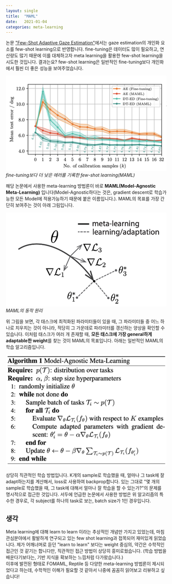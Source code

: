 ```yaml
---
layout: single
title:  "MAML"
date:   2021-01-04
categories: meta-learning
---
```

논문 ["Few-Shot Adaptive Gaze Estimation"](https://arxiv.org/pdf/1905.01941.pdf)에서는 gaze estimation의 개인화 요소를 few-shot learning으로 반영합니다. fine-tuning은 데이터도 많이 필요하고, 연산량도 많기 때문에 이를 대체하고자 meta learning을 활용한 few-shot learning을 시도한 것입니다. 결과는요? few-shot learning은 일반적인 fine-tuning보다 개인화에서 훨씬 더 좋은 성능을 보여주었습니다.

![compare](/assets/images/210105/compare.png)
*fine-tuning보다 더 낮은 에러를 기록한 few-shot learning(MAML)*

해당 논문에서 사용한 meta-learning 방법론이 바로 **MAML(Model-Agnostic Meta-Learning)** 입니다(Model-Agnostic하다는 것은, gradient descent로 학습가능한 모든 Model에 적용가능하기 때문에 붙은 이름입니다.). MAML의 목표를 가장 간단히 보여주는 것이 아래 그림입니다.

![MAML](/assets/images/210105/MAML.png)
*MAML의 동작 원리*

위 그림을 보면, 각 태스크에 최적화된 파라미터들이 있을 때, 그 파라미터들 중 어느 하나로 치우치는 것이 아니라, 적당히 그 가운데로 파라미터를 갱신하는 양상을 확인할 수 있습니다. 이처럼 태스크가 여러 개 존재할 때, **모든 태스크에 가장 general하게 adaptable한 weight**를 찾는 것이 MAML의 목표입니다. 아래는 일반적인 MAML의 학습 알고리즘입니다.

![algorithm](/assets/images/210105/algorithm.png)

상당히 직관적인 학습 방법입니다. K개의 sample로 학습했을 때, 얼마나 그 task에 잘 adapt하는지를 계산해서, loss로 사용하여 backprop합니다. 있는 그대로 "몇 개의 sample로 학습했을 때, 그 task에 대해서 얼마나 잘 학습을 할 수 있는가?"의 문제를 명시적으로 접근한 것입니다. 서두에 언급한 논문에서 사용한 방법은 위 알고리즘의 특수한 경우로, 각 subject를 하나의 task로 보는, batch size가 1인 경우입니다.


## 생각
Meta learning에 대해 learn to learn 이라는 추상적인 개념만 가지고 있었는데, 마침 관심분야에서 활발하게 연구되고 있는 few shot learning과 접목되어 재미있게 읽었습니다. 제가 어깨너머로 듣던 "learn to learn" 보다는 weight 중심의, 약간은 수학적인 접근인 것 같기는 합니다만, 직관적인 접근 방법이 상당히 흥미로웠습니다. (학습 방법을 배운다기보다는, 기반 지식을 확보하는 느낌처럼 다가왔습니다.)   
이후에 발전된 형태로 FOMAML, Reptile 등 다양한 meta-learning 방법론이 제시되었다고 하는데, 수학적인 이해가 필요할 것 같아서 나중에 꼼꼼히 읽어보고 리뷰하고 싶습니다!
